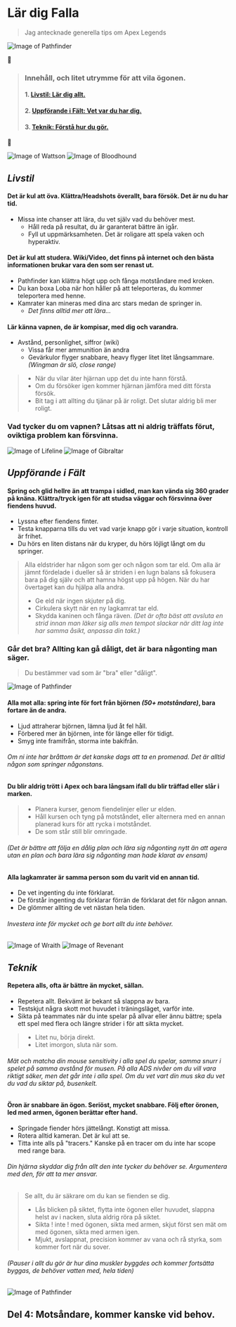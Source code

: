 # Lär dig Falla
> Jag antecknade generella tips om Apex Legends

![Image of Pathfinder](https://www.pixel4k.com/wp-content/uploads/2019/02/apex-legends-pathfinder-4K-12.jpg)

:bookmark_tabs: 

> ### Innehåll, och litet utrymme för att vila ögonen.
> #### 1. [Livstil: Lär dig allt.](https://github.com/Royaltee/ApexNotes#livstil)
> #### 2. [Uppförande i Fält: Vet var du har dig.](https://github.com/Royaltee/ApexNotes#uppf%C3%B6rande-i-f%C3%A4lt)
> #### 3. [Teknik: Förstå hur du gör.](https://github.com/Royaltee/ApexNotes#teknik)

:compass: 

![Image of Wattson](https://media.contentapi.ea.com/content/dam/apex-legends/images/2019/01/legends-character-tiles/apex-grid-tile-legends-wattson.png.adapt.crop16x9.200w.png)
![Image of Bloodhound](https://media.contentapi.ea.com/content/dam/apex-legends/images/2019/01/legends-character-tiles/apex-grid-tile-legends-bloodhound.png.adapt.crop16x9.200w.png)
## _Livstil_

####   Det är kul att öva. Klättra/Headshots överallt, bara försök. Det är nu du har tid.
+ Missa inte chanser att lära, du vet själv vad du behöver mest.
  + Håll reda på resultat, du är garanterat bättre än igår.
  + Fyll ut uppmärksamheten. Det är roligare att spela vaken och hyperaktiv.
 
####   Det är kul att studera. Wiki/Video, det finns på internet och den bästa informationen brukar vara den som ser renast ut.
+ Pathfinder kan klättra högt upp och fånga motståndare med kroken.
+ Du kan boxa Loba när hon håller på att teleporteras, du kommer teleportera med henne.
+ Kamrater kan mineras med dina arc stars medan de springer in.
  + _Det finns alltid mer att lära..._

####   Lär känna vapnen, de är kompisar, med dig och varandra.
+ Avstånd, personlighet, siffror (wiki)
  + Vissa får mer ammunition än andra
  + Gevärkulor flyger snabbare, heavy flyger litet litet långsammare. _(Wingman är slö, close range)_

> + När du vilar äter hjärnan upp det du inte hann förstå.
> + Om du försöker igen kommer hjärnan jämföra med ditt första försök.
> + Bit tag i att allting du tjänar på är roligt. Det slutar aldrig bli mer roligt.

### Vad tycker du om vapnen? Låtsas att ni aldrig träffats förut, oviktiga problem kan försvinna.

![Image of Lifeline](https://media.contentapi.ea.com/content/dam/apex-legends/images/2019/01/legends-character-tiles/apex-grid-tile-legends-lifeline.png.adapt.crop16x9.200w.png)
![Image of Gibraltar](https://media.contentapi.ea.com/content/dam/apex-legends/images/2019/01/legends-character-tiles/apex-grid-tile-legends-gibraltar.png.adapt.crop16x9.200w.png)
## _Uppförande i Fält_

####   Spring och glid hellre än att trampa i sidled, man kan vända sig 360 grader på knäna. Klättra/tryck igen för att studsa väggar och försvinna över fiendens huvud.
+ Lyssna efter fiendens finter.
+ Testa knapparna tills du vet vad varje knapp gör i varje situation, kontroll är frihet.
+ Du hörs en liten distans när du kryper, du hörs löjligt långt om du springer.

> Alla eldstrider har någon som ger och någon som tar eld.
> Om alla är jämnt fördelade i dueller så är striden i en lugn balans så fokusera bara på dig själv och att hamna högst upp på högen.
> När du har övertaget kan du hjälpa alla andra.
> + Ge eld när ingen skjuter på dig.
> + Cirkulera skytt när en ny lagkamrat tar eld.
> + Skydda kaninen och fånga räven.
> _(Det är ofta bäst att avsluta en strid innan man läker sig alls men
>  tempot slackar när ditt lag inte har samma åsikt, anpassa din takt.)_

###  Går det bra? Allting kan gå dåligt, det är bara någonting man säger.
>   Du bestämmer vad som är "bra" eller "dåligt".

![Image of Pathfinder](https://images.alphacoders.com/995/995791.jpg)

####  Alla mot alla: spring inte för fort från björnen _(50+ motståndare)_, bara fortare än de andra.
+ Ljud attraherar björnen, lämna ljud åt fel håll.
+ Förbered mer än björnen, inte för länge eller för tidigt.
+ Smyg inte framifrån, storma inte bakifrån.
###### _Om ni inte har bråttom är det kanske dags att ta en promenad. Det är alltid någon som springer någonstans._

#### Du blir aldrig trött i Apex och bara långsam ifall du blir träffad eller slår i marken.
> + Planera kurser, genom fiendelinjer eller ur elden.
> + Håll kursen och tyng på motståndet, eller alternera med en annan planerad kurs för att rycka i motståndet.
> + De som står still blir omringade.
###### _(Det är bättre att följa en dålig plan och lära sig någonting nytt än att agera utan en plan och bara lära sig någonting man hade klarat av ensam)_

####   Alla lagkamrater är samma person som du varit vid en annan tid.
+ De vet ingenting du inte förklarat.
+ De förstår ingenting du förklarar förrän de förklarat det för någon annan.
+ De glömmer allting de vet nästan hela tiden.

######  _Investera inte för mycket och ge bort allt du inte behöver._

![Image of Wraith](https://media.contentapi.ea.com/content/dam/apex-legends/images/2019/01/legends-character-tiles/apex-grid-tile-legends-wraith.png.adapt.crop16x9.200w.png)
![Image of Revenant](https://media.contentapi.ea.com/content/dam/apex-legends/images/2020/02/apex-legend-revenant-grid-tile.png.adapt.crop191x100.200w.png)
## _Teknik_

####   Repetera alls, ofta är bättre än mycket, sällan.
+ Repetera allt. Bekvämt är bekant så slappna av bara.
+ Testskjut några skott mot huvudet i träningsläget, varför inte.
+ Sikta på teammates när du inte spelar på allvar eller ännu bättre; spela ett spel med flera och längre strider i för att sikta mycket.

> + Litet nu, börja direkt.
> + Litet imorgon, sluta när som.

######  Mät och matcha din mouse sensitivity i alla spel du spelar, samma snurr i spelet på samma avstånd för musen. På alla ADS nivåer om du vill vara riktigt säker, men det går inte i alla spel. Om du vet vart din mus ska du vet du vad du siktar på, busenkelt.

####   Öron är snabbare än ögon. Seriöst, mycket snabbare. Följ efter öronen, led med armen, ögonen berättar efter hand.
+ Springade fiender hörs jättelångt. Konstigt att missa.
+ Rotera alltid kameran. Det är kul att se.
+ Titta inte alls på "tracers." Kanske på en tracer om du inte har scope med range bara.
###### Din hjärna skyddar dig från allt den inte tycker du behöver se. Argumentera med den, för att ta mer ansvar.

> Se allt, du är säkrare om du kan se fienden se dig.
> + Lås blicken på siktet, flytta inte ögonen eller huvudet, slappna helst av i nacken, sluta aldrig röra på siktet.
> + Sikta ! inte ! med ögonen, sikta med armen, skjut först sen mät om med ögonen, sikta med armen igen.
> + Mjukt, avslappnat, precision kommer av vana och rå styrka, som kommer fort när du sover.

###### _(Pauser i allt du gör är hur dina muskler byggdes och kommer fortsätta byggas, de behöver vatten med, hela tiden)_

![Image of Pathfinder](https://images2.alphacoders.com/989/989919.png)

## Del 4: Motsåndare, kommer kanske vid behov.
